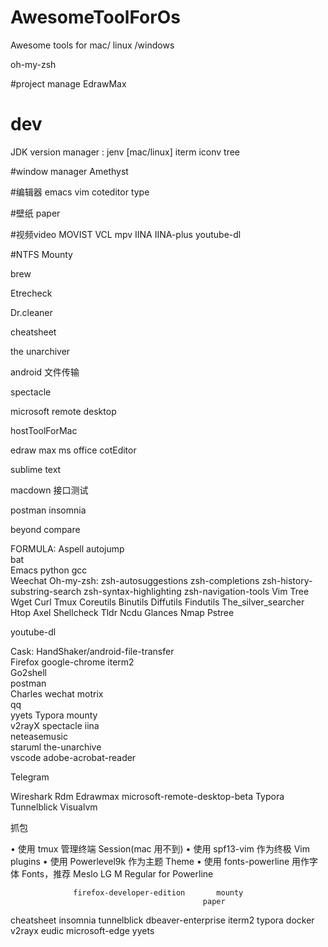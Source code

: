# AwesomeToolForOs
Awesome tools for mac/ linux /windows

oh-my-zsh

#project manage
EdrawMax


# dev
JDK version manager : jenv [mac/linux]
iterm
iconv
tree

#window manager
Amethyst

#编辑器
emacs
vim
coteditor
type

#壁纸
paper

#视频video
MOVIST
VCL
mpv
IINA
IINA-plus
youtube-dl

#NTFS
Mounty



brew

Etrecheck

Dr.cleaner

cheatsheet

the unarchiver

android 文件传输

spectacle

microsoft remote desktop

hostToolForMac

edraw max
ms office
cotEditor

sublime text

macdown 
接口测试

postman
insomnia

beyond compare





FORMULA:
Aspell
autojump				
bat					
Emacs
python
gcc				
Weechat
Oh-my-zsh:
	zsh-autosuggestions
	zsh-completions
	zsh-history-substring-search
	zsh-syntax-highlighting
	zsh-navigation-tools
Vim
Tree
Wget
Curl
Tmux
Coreutils
Binutils
Diffutils
Findutils
The_silver_searcher
Htop
Axel
Shellcheck
Tldr
Ncdu
Glances
Nmap
Pstree




 youtube-dl

Cask:
HandShaker/android-file-transfer   
Firefox
google-chrome
iterm2                
Go2shell   
postman   
Charles
wechat
motrix                   
qq                       
yyets
Typora
mounty                   
v2rayX
spectacle
iina                     
neteasemusic             
staruml
the-unarchive  
vscode
adobe-acrobat-reader

Telegram


Wireshark
Rdm
Edrawmax
microsoft-remote-desktop-beta
Typora
Tunnelblick
Visualvm


抓包

• 使用 tmux 管理终端 Session(mac 用不到)
• 使用 spf13-vim 作为终极 Vim plugins
• 使用 Powerlevel9k 作为主题 Theme
• 使用 fonts-powerline 用作字体 Fonts，推荐 Meslo LG M Regular for Powerline



                  firefox-developer-edition       mounty
                                               paper
cheatsheet                      insomnia                        tunnelblick
dbeaver-enterprise              iterm2                          typora
docker                                     v2rayx
eudic                           microsoft-edge                  yyets



